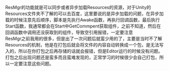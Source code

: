 ﻿ResMgr的功能就是可以同步或者异步加载Resources的资源，对于Unity的Resources文件夹不了解的可以去百度，这里要说的是异步加载的问题，在异步加载的时候注意先后顺序，脚本是先执行Awake函数，再执行回调函数，最后执行Start函数，我通常都会在Start中GetCommpent获取组件，之前不知道，然后在回调函数中调用还没获取到的组件，导致空引用报错，一定要注意
<br>
ResMgr之前我用的很多，但是出了一次问题后就蛮少用的了，主要是当时不了解Resources的机制，他是在打包后就会将文件的内容自动转换成一个包，是无法写入的，所以在你打包之后再存储的话就会报错，但是Editor运行的时候没有问题。
<br>
打包之后出现问题还是蛮多而且蛮难发现的，正常学习的时候很少会自己打包，所以一定要注意这些问题。
